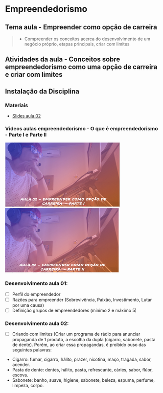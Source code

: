 # Empreendedorismo
## Tema aula - Empreender como opção de carreira

> * Compreender os conceitos acerca do desenvolvimento de um negócio próprio, etapas principais, criar com limites

## Atividades da aula - Conceitos sobre empreendedorismo como uma opção de carreira e criar com limites

## Instalação da Disciplina

### Materiais
- [Slides aula 02](Aula_2_empreender_como_opcao_de_carreira.pdf)

### Videos aulas empreendedorismo -  O que é empreendedorismo - Parte I e Parte II
[![Aula - O que é empreendedorismo PARTE I](capa_aula3.png)](https://www.youtube.com/watch?v=Gva0Luemg0I)
[![Aula - O que é empreendedorismo PARTE II](capa_aula4.png)](https://www.youtube.com/watch?v=BNWBeOfb0mU)


### Desenvolvimento aula 01: 

- [ ]  Perfil do empreendedor
- [ ]  Razões para empreender (Sobrevivência, Paixão, Investimento, Lutar por uma causa)
- [ ]  Definição grupos de empreendedores (mínimo 2 e máximo 5)

### Desenvolvimento aula 02: 
- [ ]  Criando com limites (Criar um programa de rádio para anunciar propaganda de 1 produto, a escolha da dupla (cigarro, sabonete, pasta de dente). Porém, ao criar essa propagandas, é proibido ouso das seguintes palavras:
- Cigarro: fumar, cigarro, hálito, prazer, nicotina, maço, tragada, sabor, acender.
- Pasta de dente: dentes, hálito, pasta, refrescante, cáries, sabor, flúor, escova.
- Sabonete: banho, suave, higiene, sabonete, beleza, espuma, perfume, limpeza, corpo.
